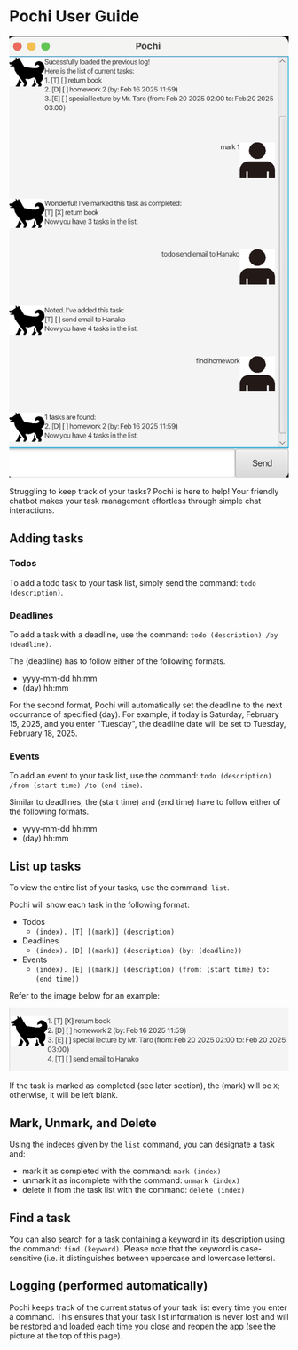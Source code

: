 # Pochi User Guide

![imag](Ui.png)

Struggling to keep track of your tasks? Pochi is here to help! Your friendly chatbot makes your task management effortless through simple chat interactions.

## Adding tasks

### Todos

To add a todo task to your task list, simply send the command: `todo (description)`.

### Deadlines

To add a task with a deadline, use the command: `todo (description) /by (deadline)`.

The (deadline) has to follow either of the following formats.

- yyyy-mm-dd hh:mm
- (day) hh:mm

For the second format, Pochi will automatically set the deadline to the next occurrance of specified (day). For example, if today is Saturday, February 15, 2025, and you enter "Tuesday", the deadline date will be set to Tuesday, February 18, 2025.

### Events

To add an event to your task list, use the command: `todo (description) /from (start time) /to (end time)`.

Similar to deadlines, the (start time) and (end time) have to follow either of the following formats.

- yyyy-mm-dd hh:mm
- (day) hh:mm

## List up tasks

To view the entire list of your tasks, use the command: `list`.

Pochi will show each task in the following format:

- Todos
  - `(index). [T] [(mark)] (description)`
- Deadlines
  - `(index). [D] [(mark)] (description) (by: (deadline))`
- Events
  - `(index). [E] [(mark)] (description) (from: (start time) to: (end time))`

Refer to the image below for an example:

![imag](List.png)

If the task is marked as completed (see later section), the (mark) will be `X`; otherwise, it will be left blank.

## Mark, Unmark, and Delete

Using the indeces given by the `list` command, you can designate a task and:

- mark it as completed with the command: `mark (index)`
- unmark it as incomplete with the command: `unmark (index)`
- delete it from the task list with the command: `delete (index)`

## Find a task

You can also search for a task containing a keyword in its description using the command: `find (keyword)`. Please note that the keyword is case-sensitive (i.e. it distinguishes between uppercase and lowercase letters).

## Logging (performed automatically)

Pochi keeps track of the current status of your task list every time you enter a command. This ensures that your task list information is never lost and will be restored and loaded each time you close and reopen the app (see the picture at the top of this page).